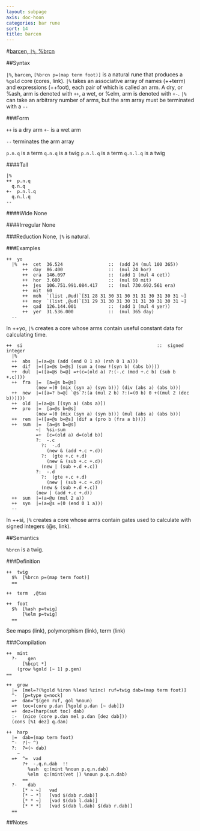 ```yaml
---
layout: subpage
axis: doc-hoon
categories: bar rune
sort: 14
title: barcen
---
```


#[barcen, `|%`, %brcn](#brcn)

##Syntax

`|%`, `barcen`, `[%brcn p=(map term foot)]` is a natural rune that produces a
`%gold` core (cores, link). `|%` takes an associative array of names (++term)
and expressions (++foot), each pair of which is called an arm. A dry, or %ash,
arm is denoted with `++`, a wet, or %elm, arm is denoted with `+-`. `|%` can
take an arbitrary number of arms, but the arm array must be terminated with a
`--`

###Form

`++` is a dry arm
`+-` is a wet arm

`--` terminates the arm array

`p.n.q` is a term
`q.n.q` is a twig
`p.n.l.q` is a term
`q.n.l.q` is a twig

####Tall

    |%  
    ++  p.n.q
      q.n.q
    +-  p.n.l.q
      q.n.l.q
    --

####Wide
None

####Irregular
None

###Reduction
None, `|%` is natural.

###Examples

    ++  yo
      |%  ++  cet  36.524                 ::  (add 24 (mul 100 365))
          ++  day  86.400                 ::  (mul 24 hor)
          ++  era  146.097                ::  (add 1 (mul 4 cet))
          ++  hor  3.600                  ::  (mul 60 mit)
          ++  jes  106.751.991.084.417    ::  (mul 730.692.561 era)
          ++  mit  60
          ++  moh  `(list ,@ud)`[31 28 31 30 31 30 31 31 30 31 30 31 ~]
          ++  moy  `(list ,@ud)`[31 29 31 30 31 30 31 31 30 31 30 31 ~]
          ++  qad  126.144.001            ::  (add 1 (mul 4 yer))
          ++  yer  31.536.000             ::  (mul 365 day)
      --

In ++yo, `|%` creates a core whose arms contain useful constant data for calculating time.

    ++  si                                                  ::  signed integer
      |%
      ++  abs  |=(a=@s (add (end 0 1 a) (rsh 0 1 a)))
      ++  dif  |=([a=@s b=@s] (sum a (new !(syn b) (abs b))))
      ++  dul  |=([a=@s b=@] =+(c=(old a) ?:(-.c (mod +.c b) (sub b +.c))))
      ++  fra  |=  [a=@s b=@s]
               (new =(0 (mix (syn a) (syn b))) (div (abs a) (abs b)))
      ++  new  |=([a=? b=@] `@s`?:(a (mul 2 b) ?:(=(0 b) 0 +((mul 2 (dec b))))))
      ++  old  |=(a=@s [(syn a) (abs a)])
      ++  pro  |=  [a=@s b=@s]
               (new =(0 (mix (syn a) (syn b))) (mul (abs a) (abs b)))
      ++  rem  |=([a=@s b=@s] (dif a (pro b (fra a b))))
      ++  sum  |=  [a=@s b=@s]
               ~|  %si-sum
               =+  [c=(old a) d=(old b)]
               ?:  -.c
                 ?:  -.d
                   (new & (add +.c +.d))
                 ?:  (gte +.c +.d)
                   (new & (sub +.c +.d))
                 (new | (sub +.d +.c))
               ?:  -.d
                 ?:  (gte +.c +.d)
                   (new | (sub +.c +.d))
                 (new & (sub +.d +.c))
               (new | (add +.c +.d))
      ++  sun  |=(a=@u (mul 2 a))
      ++  syn  |=(a=@s =(0 (end 0 1 a)))
      --

In ++si, `|%` creates a core whose arms contain gates used to calculate with signed integers (@s, link).

##Semantics

`%brcn` is a twig.

###Definition

    ++  twig  
      $%  [%brcn p=(map term foot)]
      ==
    
    ++  term  ,@tas

    ++  foot  
      $%  [%ash p=twig]
          [%elm p=twig]
      ==

See maps (link), polymorphism (link), term (link)

###Compilation

    ++  mint
      ?-    gen
          [%bcpt *]  
        (grow %gold [~ 1] p.gen)
    ==
 
    ++  grow
      |=  [mel=?(%gold %iron %lead %zinc) ruf=twig dab=(map term foot)]
      ^-  [p=type q=nock]
      =+  dan=^$(gen ruf, gol %noun)
      =+  toc=(core p.dan [%gold p.dan [~ dab]])
      =+  dez=(harp(sut toc) dab)
      :-  (nice (core p.dan mel p.dan [dez dab]))
      (cons [%1 dez] q.dan)

    ++  harp
      |=  dab=(map term foot)
      ^-  ?(~ ^)
      ?:  ?=(~ dab)
        ~
      =+  ^=  vad
          ?+  -.q.n.dab  !!
            %ash  q:(mint %noun p.q.n.dab)
            %elm  q:(mint(vet |) %noun p.q.n.dab)
          ==
      ?-    dab
          [* ~ ~]   vad
          [* ~ *]   [vad $(dab r.dab)]
          [* * ~]   [vad $(dab l.dab)]
          [* * *]   [vad $(dab l.dab) $(dab r.dab)]
      ==

##Notes
